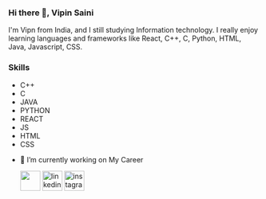 ### Hi there 👋, Vipin Saini

I'm Vipn from India, and I still studying Information technology.
I really enjoy learning languages and frameworks like React, C++, C, Python, HTML, Java, Javascript, CSS.

### Skills

* C++
* C
* JAVA
* PYTHON
* REACT
* JS
* HTML
* CSS

- 🔭 I’m currently working on My Career 


    [<img src='https://cdn3.iconfinder.com/data/icons/inficons/512/github.png' height='40'>](https://github.com/vipinsaini21)  [<img src='https://brandlogos.net/wp-content/uploads/2016/06/linkedin-logo.png' alt='linkedin' height='40'>](https://www.linkedin.com/in/vipin-saini-82bb1b226/)  [<img src='https://icon-library.com/images/instagram-circle-icon-png/instagram-circle-icon-png-18.jpg' alt='instagram' height='40'>](https://www.instagram.com/vipin_saini_21/)  



